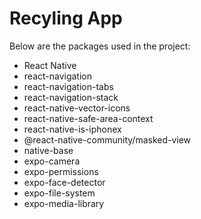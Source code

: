 # Recyling App

Below are the packages used in the project:
- React Native
- react-navigation
- react-navigation-tabs
- react-navigation-stack
- react-native-vector-icons
- react-native-safe-area-context
- react-native-is-iphonex
- @react-native-community/masked-view
- native-base
- expo-camera
- expo-permissions
- expo-face-detector
- expo-file-system
- expo-media-library
